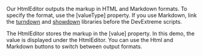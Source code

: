 Our HtmlEditor outputs the markup in HTML and Markdown formats. To specify the format, use the [valueType] property. If you use Markdown, link the <a href="https://www.npmjs.com/package/turndown" target="_blank" rel="noopener">turndown</a> and <a href="https://www.npmjs.com/package/showdown" target="_blank" rel="noopener">showdown</a> libraries before the DevExtreme scripts.

The HtmlEditor stores the markup in the [value] property. In this demo, the value is displayed under the HtmlEditor. You can use the Html and Markdown buttons to switch between output formats.